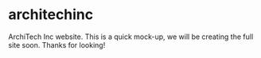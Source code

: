 # architechinc
ArchiTech Inc website. 
This is a quick mock-up, we will be creating the full site soon. 
Thanks for looking!